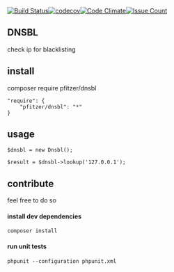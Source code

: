 [![Build Status](https://travis-ci.org/pfitzer/dnsbl.svg?branch=master)](https://travis-ci.org/pfitzer/dnsbl)[![codecov](https://codecov.io/gh/pfitzer/dnsbl/branch/master/graph/badge.svg)](https://codecov.io/gh/pfitzer/dnsbl)[![Code Climate](https://codeclimate.com/github/pfitzer/dnsbl/badges/gpa.svg)](https://codeclimate.com/github/pfitzer/dnsbl)[![Issue Count](https://codeclimate.com/github/pfitzer/dnsbl/badges/issue_count.svg)](https://codeclimate.com/github/pfitzer/dnsbl)


## DNSBL
check ip for blacklisting

install
-------
composer require pfitzer/dnsbl
```
"require": {
    "pfitzer/dnsbl": "*"
}
```
usage
-----
```
$dnsbl = new Dnsbl();

$result = $dnsbl->lookup('127.0.0.1');
```

contribute
----------
feel free to do so

#### install dev dependencies
```
composer install
```
#### run unit tests
```
phpunit --configuration phpunit.xml
```